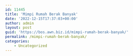 ```yaml
---
id: 11445
title: 'Mimpi Rumah Berak Banyak'
date: '2022-12-15T17:37:03+00:00'
author: admin
layout: post
guid: 'https://bos.awn.biz.id/mimpi-rumah-berak-banyak/'
permalink: /mimpi-rumah-berak-banyak/
categories:
    - Uncategorized
---
```


